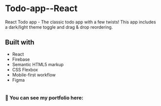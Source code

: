 # Todo-app--React
React Todo app - The classic todo app with a few twists! This app includes a dark/light theme toggle and drag &amp; drop reordering.

## Built with
- React
- Firebase
- Semantic HTML5 markup
- CSS Flexbox
- Mobile-first workflow
- Figma
<br><br/>


### 🔗 You can see my portfolio here:
